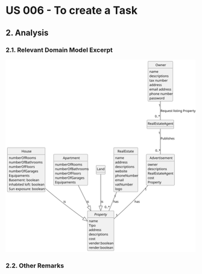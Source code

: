 # US 006 - To create a Task 

## 2. Analysis

### 2.1. Relevant Domain Model Excerpt 

![Domain Model](svg/us008-domain-model.svg)

### 2.2. Other Remarks
